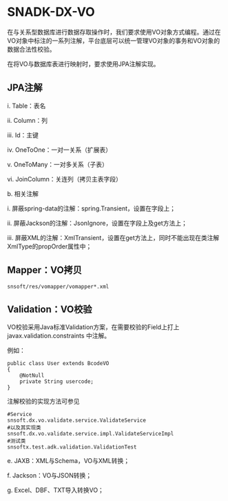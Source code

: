 # SNADK-DX-VO

在与关系型数据库进行数据存取操作时，我们要求使用VO对象方式编程。通过在VO对象中标注的一系列注解，平台底层可以统一管理VO对象的事务和VO对象的数据合法性校验。

在将VO与数据库表进行映射时，要求使用JPA注解实现。

## JPA注解

i. Table：表名

ii. Column：列

iii. Id：主键

iv. OneToOne：一对一关系（扩展表）

v. OneToMany：一对多关系（子表）

vi. JoinColumn：关连列（拷贝主表字段）

b. 相关注解

i. 屏蔽spring-data的注解：spring.Transient，设置在字段上；

ii. 屏蔽Jackson的注解：JsonIgnore，设置在字段上及get方法上；

iii. 屏蔽XML的注解：XmlTransient，设置在get方法上，同时不能出现在类注解XmlType的propOrder属性中；

## Mapper：VO拷贝

```
snsoft/res/vomapper/vomapper*.xml
```

## Validation：VO校验

VO校验采用Java标准Validation方案，在需要校验的Field上打上javax.validation.constraints 中注解。

例如：

```
public class User extends BcodeVO
{
    @NotNull
    private String usercode;
}
```

注解校验的实现方法可参见

```
#Service
snsoft.dx.vo.validate.service.ValidateService
#以及其实现类
snsoft.dx.vo.validate.service.impl.ValidateServiceImpl
#测试类
snsoftx.test.adk.validation.ValidationTest
```

e. JAXB：XML与Schema，VO与XML转换；

f. Jackson：VO与JSON转换；

g. Excel、DBF、TXT导入转换VO；

